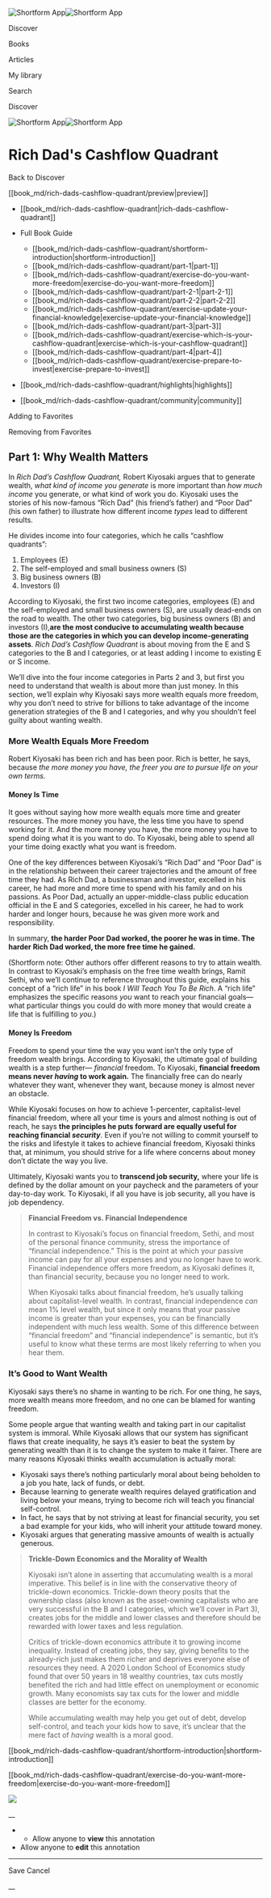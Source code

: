 ![Shortform App](/img/logo.36a2399e.svg)![Shortform App](/img/logo-dark.70c1b072.svg)

Discover

Books

Articles

My library

Search

Discover

![Shortform App](/img/logo.36a2399e.svg)![Shortform App](/img/logo-dark.70c1b072.svg)

# Rich Dad's Cashflow Quadrant

Back to Discover

[[book_md/rich-dads-cashflow-quadrant/preview|preview]]

  * [[book_md/rich-dads-cashflow-quadrant|rich-dads-cashflow-quadrant]]
  * Full Book Guide

    * [[book_md/rich-dads-cashflow-quadrant/shortform-introduction|shortform-introduction]]
    * [[book_md/rich-dads-cashflow-quadrant/part-1|part-1]]
    * [[book_md/rich-dads-cashflow-quadrant/exercise-do-you-want-more-freedom|exercise-do-you-want-more-freedom]]
    * [[book_md/rich-dads-cashflow-quadrant/part-2-1|part-2-1]]
    * [[book_md/rich-dads-cashflow-quadrant/part-2-2|part-2-2]]
    * [[book_md/rich-dads-cashflow-quadrant/exercise-update-your-financial-knowledge|exercise-update-your-financial-knowledge]]
    * [[book_md/rich-dads-cashflow-quadrant/part-3|part-3]]
    * [[book_md/rich-dads-cashflow-quadrant/exercise-which-is-your-cashflow-quadrant|exercise-which-is-your-cashflow-quadrant]]
    * [[book_md/rich-dads-cashflow-quadrant/part-4|part-4]]
    * [[book_md/rich-dads-cashflow-quadrant/exercise-prepare-to-invest|exercise-prepare-to-invest]]
  * [[book_md/rich-dads-cashflow-quadrant/highlights|highlights]]
  * [[book_md/rich-dads-cashflow-quadrant/community|community]]



Adding to Favorites 

Removing from Favorites 

## Part 1: Why Wealth Matters

In _Rich Dad’s Cashflow Quadrant,_ Robert Kiyosaki argues that to generate wealth, _what kind of income you generate_ is more important than _how much income_ you generate, or what kind of work you do. Kiyosaki uses the stories of his now-famous “Rich Dad” (his friend’s father) and “Poor Dad” (his own father) to illustrate how different income _types_ lead to different results.

He divides income into four categories, which he calls “cashflow quadrants”:

  1. Employees (E)
  2. The self-employed and small business owners (S)
  3. Big business owners (B)
  4. Investors (I)



According to Kiyosaki, the first two income categories, employees (E) and the self-employed and small business owners (S), are usually dead-ends on the road to wealth. The other two categories, big business owners (B) and investors (I),**are the most conducive to accumulating wealth because those are the categories in which you can develop income-generating assets**. _Rich Dad’s Cashflow Quadrant_ is about moving from the E and S categories to the B and I categories, or at least adding I income to existing E or S income.

We’ll dive into the four income categories in Parts 2 and 3, but first you need to understand that wealth is about more than just money. In this section, we’ll explain why Kiyosaki says more wealth equals more freedom, why you don’t need to strive for billions to take advantage of the income generation strategies of the B and I categories, and why you shouldn’t feel guilty about wanting wealth.

### More Wealth Equals More Freedom

Robert Kiyosaki has been rich and has been poor. Rich is better, he says, because _the more money you have, the freer you are to pursue life on your own terms._

#### Money Is Time

It goes without saying how more wealth equals more time and greater resources. The more money you have, the less time you have to spend working for it. And the more money you have, the more money you have to spend doing what it is you want to do. To Kiyosaki, being able to spend all your time doing exactly what you want is freedom.

One of the key differences between Kiyosaki’s “Rich Dad” and “Poor Dad” is in the relationship between their career trajectories and the amount of free time they had. As Rich Dad, a businessman and investor, excelled in his career, he had more and more time to spend with his family and on his passions. As Poor Dad, actually an upper-middle-class public education official in the E and S categories, excelled in his career, he had to work harder and longer hours, because he was given more work and responsibility.

In summary, **the harder Poor Dad worked, the poorer he was in time. The harder Rich Dad worked, the more free time he gained.**

(Shortform note: Other authors offer different reasons to try to attain wealth. In contrast to Kiyosaki’s emphasis on the free time wealth brings, Ramit Sethi, who we’ll continue to reference throughout this guide, explains his concept of a “rich life” in his book _I Will Teach You To Be Rich_. A “rich life” emphasizes the specific reasons _you_ want to reach your financial goals—what particular things you could do with more money that would create a life that is fulfilling to _you_.)

#### Money Is Freedom

Freedom to spend your time the way you want isn’t the only type of freedom wealth brings. According to Kiyosaki, the ultimate goal of building wealth is a step further— _financial_ freedom. To Kiyosaki, **financial freedom means never _having_ to work again.** The financially free can do nearly whatever they want, whenever they want, because money is almost never an obstacle.

While Kiyosaki focuses on how to achieve 1-percenter, capitalist-level financial freedom, where all your time is yours and almost nothing is out of reach, he says **the principles he puts forward are equally useful for reaching financial _security_**. Even if you’re not willing to commit yourself to the risks and lifestyle it takes to achieve financial freedom, Kiyosaki thinks that, at minimum, you should strive for a life where concerns about money don’t dictate the way you live.

Ultimately, Kiyosaki wants you to **transcend job security,** where your life is defined by the dollar amount on your paycheck and the parameters of your day-to-day work. To Kiyosaki, if all you have is job security, all you have is job dependency.

> **Financial Freedom vs. Financial Independence**
> 
> In contrast to Kiyosaki’s focus on financial freedom, Sethi, and most of the personal finance community, stress the importance of “financial independence.” This is the point at which your passive income can pay for all your expenses and you no longer have to work. Financial independence offers more freedom, as Kiyosaki defines it, than financial security, because you no longer need to work.
> 
> When Kiyosaki talks about financial freedom, he’s usually talking about capitalist-level wealth. In contrast, financial independence _can_ mean 1% level wealth, but since it only means that your passive income is greater than your expenses, you can be financially independent with much less wealth. Some of this difference between “financial freedom” and “financial independence” is semantic, but it’s useful to know what these terms are most likely referring to when you hear them.

### It’s Good to Want Wealth

Kiyosaki says there’s no shame in wanting to be rich. For one thing, he says, more wealth means more freedom, and no one can be blamed for wanting freedom.

Some people argue that wanting wealth and taking part in our capitalist system is immoral. While Kiyosaki allows that our system has significant flaws that create inequality, he says it’s easier to beat the system by generating wealth than it is to change the system to make it fairer. There are many reasons Kiyosaki thinks wealth accumulation is actually moral:

  * Kiyosaki says there’s nothing particularly moral about being beholden to a job you hate, lack of funds, or debt. 
  * Because learning to generate wealth requires delayed gratification and living below your means, trying to become rich will teach you financial self-control. 
  * In fact, he says that by not striving at least for financial security, you set a bad example for your kids, who will inherit your attitude toward money. 
  * Kiyosaki argues that generating massive amounts of wealth is actually generous. 



> **Trickle-Down Economics and the Morality of Wealth**
> 
> Kiyosaki isn’t alone in asserting that accumulating wealth is a moral imperative. This belief is in line with the conservative theory of trickle-down economics. Trickle-down theory posits that the ownership class (also known as the asset-owning capitalists who are very successful in the B and I categories, which we’ll cover in Part 3), creates jobs for the middle and lower classes and therefore should be rewarded with lower taxes and less regulation.
> 
> Critics of trickle-down economics attribute it to growing income inequality. Instead of creating jobs, they say, giving benefits to the already-rich just makes them richer and deprives everyone else of resources they need. A 2020 London School of Economics study found that over 50 years in 18 wealthy countries, tax cuts mostly benefited the rich and had little effect on unemployment or economic growth. Many economists say tax cuts for the lower and middle classes are better for the economy.
> 
> While accumulating wealth may help you get out of debt, develop self-control, and teach your kids how to save, it’s unclear that the mere fact of _having_ wealth is a moral good.

[[book_md/rich-dads-cashflow-quadrant/shortform-introduction|shortform-introduction]]

[[book_md/rich-dads-cashflow-quadrant/exercise-do-you-want-more-freedom|exercise-do-you-want-more-freedom]]

![](https://bat.bing.com/action/0?ti=56018282&Ver=2&mid=1346b606-3ce6-4d9a-8809-fef58e993fd2&sid=f30c5e70639211ee87d33f0876d93783&vid=f30c9700639211eeb3a75d830392c94f&vids=0&msclkid=N&pi=0&lg=en-US&sw=800&sh=600&sc=24&nwd=1&tl=Shortform%20%7C%20Book&p=https%3A%2F%2Fwww.shortform.com%2Fapp%2Fbook%2Frich-dads-cashflow-quadrant%2Fpart-1&r=&lt=454&evt=pageLoad&sv=1&rn=671331)

__

  *   * Allow anyone to **view** this annotation
  * Allow anyone to **edit** this annotation



* * *

Save Cancel

__



